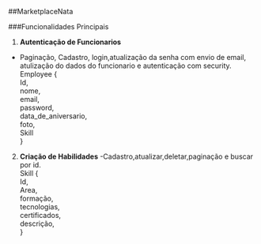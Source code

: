 ##MarketplaceNata


###Funcionalidades Principais
1. **Autenticação de Funcionarios**
  - Paginação, Cadastro, login,atualização da senha com envio de email, atulização do dados do funcionario e autenticação com security.
       <br> Employee {
       <br> Id,
       <br>nome,
       <br> email,
       <br>password,
       <br>data_de_aniversario,
       <br>foto,
       <br> Skill
  <br>}

2. **Criação de Habilidades**
  -Cadastro,atualizar,deletar,paginação e buscar por id.
     <br> Skill {
     <br> Id,
     <br> Area,
     <br> formação,
     <br> tecnologias,
     <br> certificados,
     <br> descrição,
<br>}
